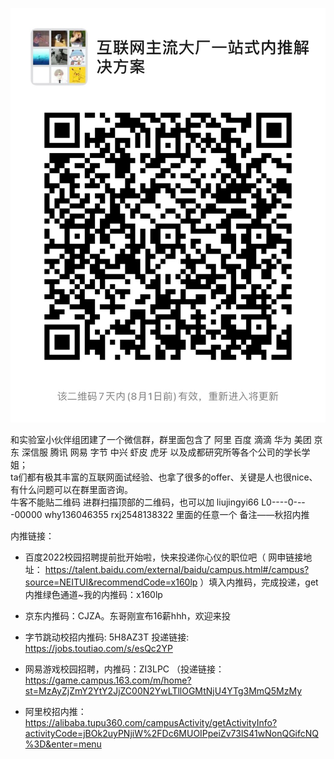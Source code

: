 
![QRCode](./offer.jpeg)   

和实验室小伙伴组团建了一个微信群，群里面包含了 阿里 百度 滴滴 华为 美团 京东 深信服 腾讯 网易 字节 中兴 虾皮 虎牙 以及成都研究所等各个公司的学长学姐；   
ta们都有极其丰富的互联网面试经验、也拿了很多的offer、关键是人也很nice、有什么问题可以在群里面咨询。   
牛客不能贴二维码 进群扫描顶部的二维码，也可以加 liujingyi66  L0----0----00000  why136046355  rxj2548138322 里面的任意一个 备注——秋招内推

内推链接：   
* 百度2022校园招聘提前批开始啦，快来投递你心仪的职位吧（ 网申链接地址： https://talent.baidu.com/external/baidu/campus.html#/campus?source=NEITUI&recommendCode=x160lp ）填入内推码，完成投递，get内推绿色通道~我的内推码：x160lp

* 京东内推码：CJZA。东哥刚宣布16薪hhh，欢迎来投

* 字节跳动校招内推码: 5H8AZ3T 
投递链接:  https://jobs.toutiao.com/s/esQc2YP

* 网易游戏校园招聘，内推码：ZI3LPC （投递链接：https://game.campus.163.com/m/home?st=MzAyZjZmY2YtY2JjZC00N2YwLTllOGMtNjU4YTg3MmQ5MzMy

* 阿里校招内推： https://alibaba.tupu360.com/campusActivity/getActivityInfo?activityCode=jBOk2uyPNjiW%2FDc6MUOIPpeiZv73lS41wNonQGifcNQ%3D&enter=menu